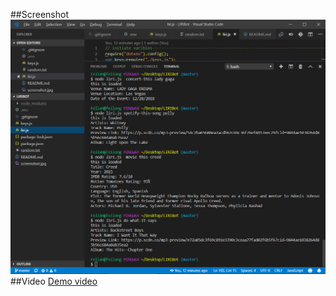 ##Screenshot
![screenshot](./screenshot.jpg)
##Video
[Demo video](https://drive.google.com/file/d/1iQQwITdhrx1r_ZzOTw4sGBcUwUJ_PJU9/view)
